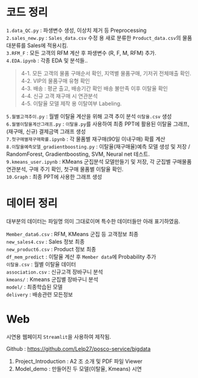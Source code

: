 # 코드 정리

`1.data_QC.py` : 파생변수 생성, 이상치 제거 등 Preprocessing  
`2.sales_new.py` : `Sales_data.csv` 수정 용 새로 분류한 `Product_data.csv`의 물품대분류를 Sales에 적용시킴.  
`3.RFM_F` : 모든 고객의 RFM 계산 후 파생변수 (R, F, M, RFM) 추가.  
`4.EDA.ipynb` : 각종 EDA 및 분석들..  
> 4-1. 모든 고객의 물품 구매순서 확인, 지역별 물품구매, 기저귀 전체매출 확인.  
> 4-2. VIP의 물품구매 유형 확인  
> 4-3. 배송 : 평균 출고, 배송기간 확인 배송 불만족 이후 이탈율 확인  
> 4-4. 신규 고객 재구매 시 연관분석  
> 4-5. 이탈율 모델 제작 용 이탈여부 Labeling.  

`5.월별고객추이.py` : 월별 이탈율 계산을 위해 고객 추이 분석 `이탈율.csv` 생성  
`6.월별이탈율계산그래프.py` : `이탈율.py`를 사용하여 최종 PPT에 활용된 이탈율 그래프, (재구매, 신규) 결제금액 그래프 생성  
`7.첫구매별재구매확률.ipynb` : 각 물품별 재구매(90일 이내구매) 확률 계산  
`8.이탈율예측모델_gradientboosting.py` : 이탈율(재구매율)예측 모델 생성 및 저장 / RandomForest, Gradientboosting, SVM, Neural net 테스트.
`9.kmeans_user.ipynb` : KMeans 군집분석 모델만들기 및 저장, 각 군집별 구매물품 연관분석, 구매 주기 확인, 첫구매 물품별 이탈율 확인.  
`10.Graph` : 최종 PPT에 사용한 그래프 생성

# 데이터 정리
대부분의 데이터는 파일명 의미 그대로이며 특수한 데이터들만 아래 표기하였음.

`Member_data6.csv` : RFM, KMeans 군집 등 고객정보 최종  
`new_sales4.csv` : Sales 정보 최종  
`new_product6.csv` : Product 정보 최종  
`df_mem_predict` : 이탈율 계산 후 `Member data`에 Probability 추가  
`이탈율.csv` : 월별 이탈율 데이터  
`association.csv` : 신규고객 장바구니 분석  
`kmeans/` : Kmeans 군집별 장바구니 분석  
`model/` : 최종학습된 모델  
`delivery` : 배송관련 모든정보  

# Web
시연용 웹페이지 `Streamlit`을 사용하여 제작됨.

Github : https://github.com/Lelp27/posco-service/bigdata

1. Project_Introduction : A2 조 소개 및 PDF 파일 Viewer
2. Model_demo : 만들어진 두 모델(이탈율, Kmeans) 시연